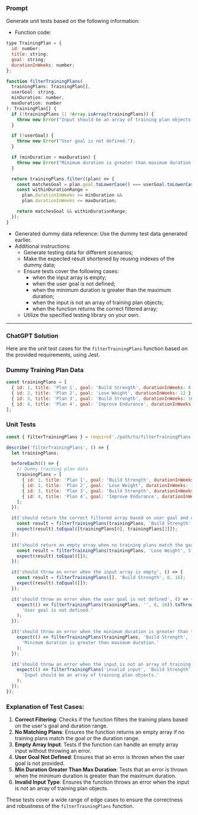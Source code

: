 ### Prompt

Generate unit tests based on the following information:

- Function code:
```js
type TrainingPlan = {
  id: number;
  title: string;
  goal: string;
  durationInWeeks: number;
};

function filterTrainingPlans(
  trainingPlans: TrainingPlan[],
  userGoal: string,
  minDuration: number,
  maxDuration: number
): TrainingPlan[] {
  if (!trainingPlans || !Array.isArray(trainingPlans)) {
    throw new Error("Input should be an array of training plan objects.");
  }

  if (!userGoal) {
    throw new Error("User goal is not defined.");
  }

  if (minDuration > maxDuration) {
    throw new Error("Minimum duration is greater than maximum duration.");
  }

  return trainingPlans.filter((plan) => {
    const matchesGoal = plan.goal.toLowerCase() === userGoal.toLowerCase();
    const withinDurationRange =
      plan.durationInWeeks >= minDuration &&
      plan.durationInWeeks <= maxDuration;

    return matchesGoal && withinDurationRange;
  });
}
```

- Generated dummy data reference: Use the dummy test data generated earlier.
- Additional instructions:
  - Generate testing data for different scenarios;
  - Make the expected result shortened by reusing indexes of the dummy data;
  - Ensure tests cover the following cases:
      - when the input array is empty;
      - when the user goal is not defined;
      - when the minimum duration is greater than the maximum duration;
      - when the input is not an array of training plan objects;
      - when the function returns the correct filtered array;
  - Utilize the specified testing library on your own.

---

### ChatGPT Solution

Here are the unit test cases for the `filterTrainingPlans` function based on the provided requirements, using Jest.

### Dummy Training Plan Data

```javascript
const trainingPlans = [
  { id: 1, title: 'Plan 1', goal: 'Build Strength', durationInWeeks: 8 },
  { id: 2, title: 'Plan 2', goal: 'Lose Weight', durationInWeeks: 12 },
  { id: 3, title: 'Plan 3', goal: 'Build Strength', durationInWeeks: 16 },
  { id: 4, title: 'Plan 4', goal: 'Improve Endurance', durationInWeeks: 10 },
];
```

### Unit Tests

```javascript
const { filterTrainingPlans } = require('./path/to/filterTrainingPlans'); // Adjust the path as needed

describe('filterTrainingPlans', () => {
  let trainingPlans;

  beforeEach(() => {
    // Dummy training plan data
    trainingPlans = [
      { id: 1, title: 'Plan 1', goal: 'Build Strength', durationInWeeks: 8 },
      { id: 2, title: 'Plan 2', goal: 'Lose Weight', durationInWeeks: 12 },
      { id: 3, title: 'Plan 3', goal: 'Build Strength', durationInWeeks: 16 },
      { id: 4, title: 'Plan 4', goal: 'Improve Endurance', durationInWeeks: 10 },
    ];
  });

  it('should return the correct filtered array based on user goal and duration range', () => {
    const result = filterTrainingPlans(trainingPlans, 'Build Strength', 8, 16);
    expect(result).toEqual([trainingPlans[0], trainingPlans[2]]);
  });

  it('should return an empty array when no training plans match the goal or duration range', () => {
    const result = filterTrainingPlans(trainingPlans, 'Lose Weight', 5, 7);
    expect(result).toEqual([]);
  });

  it('should throw an error when the input array is empty', () => {
    const result = filterTrainingPlans([], 'Build Strength', 8, 16);
    expect(result).toEqual([]);
  });

  it('should throw an error when the user goal is not defined', () => {
    expect(() => filterTrainingPlans(trainingPlans, '', 8, 16)).toThrow(
      'User goal is not defined.'
    );
  });

  it('should throw an error when the minimum duration is greater than the maximum duration', () => {
    expect(() => filterTrainingPlans(trainingPlans, 'Build Strength', 12, 8)).toThrow(
      'Minimum duration is greater than maximum duration.'
    );
  });

  it('should throw an error when the input is not an array of training plan objects', () => {
    expect(() => filterTrainingPlans('invalid input', 'Build Strength', 8, 16)).toThrow(
      'Input should be an array of training plan objects.'
    );
  });
});
```

### Explanation of Test Cases:

1. **Correct Filtering**: Checks if the function filters the training plans based on the user's goal and duration range.
2. **No Matching Plans**: Ensures the function returns an empty array if no training plans match the goal or the duration range.
3. **Empty Array Input**: Tests if the function can handle an empty array input without throwing an error.
4. **User Goal Not Defined**: Ensures that an error is thrown when the user goal is not provided.
5. **Min Duration Greater Than Max Duration**: Tests that an error is thrown when the minimum duration is greater than the maximum duration.
6. **Invalid Input Type**: Ensures the function throws an error when the input is not an array of training plan objects.

These tests cover a wide range of edge cases to ensure the correctness and robustness of the `filterTrainingPlans` function.